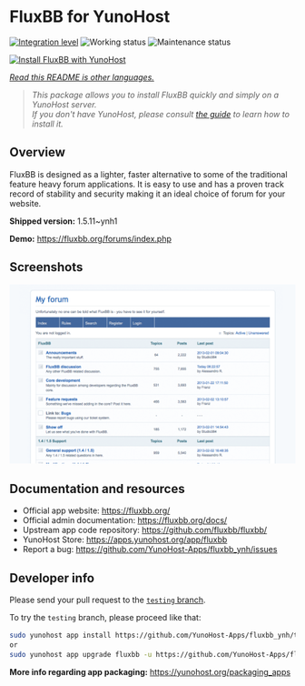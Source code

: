 <!--
N.B.: This README was automatically generated by <https://github.com/YunoHost/apps/tree/master/tools/readme_generator>
It shall NOT be edited by hand.
-->

# FluxBB for YunoHost

[![Integration level](https://dash.yunohost.org/integration/fluxbb.svg)](https://dash.yunohost.org/appci/app/fluxbb) ![Working status](https://ci-apps.yunohost.org/ci/badges/fluxbb.status.svg) ![Maintenance status](https://ci-apps.yunohost.org/ci/badges/fluxbb.maintain.svg)

[![Install FluxBB with YunoHost](https://install-app.yunohost.org/install-with-yunohost.svg)](https://install-app.yunohost.org/?app=fluxbb)

*[Read this README is other languages.](./ALL_README.md)*

> *This package allows you to install FluxBB quickly and simply on a YunoHost server.*  
> *If you don't have YunoHost, please consult [the guide](https://yunohost.org/install) to learn how to install it.*

## Overview

FluxBB is designed as a lighter, faster alternative to some of the traditional feature heavy forum applications. It is easy to use and has a proven track record of stability and security making it an ideal choice of forum for your website.


**Shipped version:** 1.5.11~ynh1

**Demo:** <https://fluxbb.org/forums/index.php>

## Screenshots

![Screenshot of FluxBB](./doc/screenshots/fluxbb_screenshot.png)

## Documentation and resources

- Official app website: <https://fluxbb.org/>
- Official admin documentation: <https://fluxbb.org/docs/>
- Upstream app code repository: <https://github.com/fluxbb/fluxbb/>
- YunoHost Store: <https://apps.yunohost.org/app/fluxbb>
- Report a bug: <https://github.com/YunoHost-Apps/fluxbb_ynh/issues>

## Developer info

Please send your pull request to the [`testing` branch](https://github.com/YunoHost-Apps/fluxbb_ynh/tree/testing).

To try the `testing` branch, please proceed like that:

```bash
sudo yunohost app install https://github.com/YunoHost-Apps/fluxbb_ynh/tree/testing --debug
or
sudo yunohost app upgrade fluxbb -u https://github.com/YunoHost-Apps/fluxbb_ynh/tree/testing --debug
```

**More info regarding app packaging:** <https://yunohost.org/packaging_apps>
